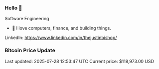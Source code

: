 ### Hello 🤙  

Software Engineering

- 🔭 I love computers, finance, and building things.
  
LinkedIn: https://www.linkedin.com/in/thejustinbishop/  






































































































































































































































































































































































































































































































































































































































































































































































































































































































### Bitcoin Price Update
Last updated: 2025-07-28 12:53:47 UTC
Current price: $118,973.00 USD
